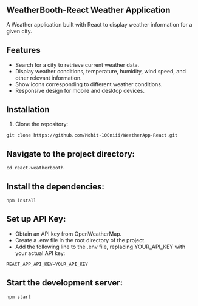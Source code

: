 ## WeatherBooth-React Weather Application
A Weather application built with React to display weather information for a given city.

## Features

- Search for a city to retrieve current weather data.
- Display weather conditions, temperature, humidity, wind speed, and other relevant information.
- Show icons corresponding to different weather conditions.
- Responsive design for mobile and desktop devices.

## Installation

1. Clone the repository:

 ```
git clone https://github.com/Mohit-100niii/WeatherApp-React.git
```

## Navigate to the project directory:
```
cd react-weatherbooth
```

## Install the dependencies:
```
npm install
```

## Set up API Key:
- Obtain an API key from OpenWeatherMap.
- Create a .env file in the root directory of the project.
- Add the following line to the .env file, replacing YOUR_API_KEY with your actual API key:
```
REACT_APP_API_KEY=YOUR_API_KEY
```

## Start the development server:
```
npm start
```




